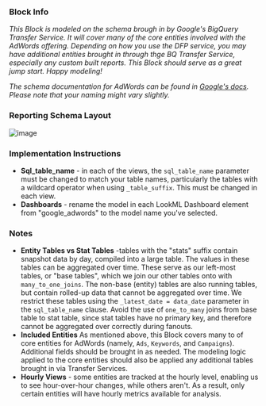### Block Info

_This Block is modeled on the schema brough in by Google's BigQuery Transfer Service. It will cover many of the core entities involved with the AdWords offering. Depending on how you use the DFP service, you may have additional entities brought in through thge BQ Transfer Service, especially any custom built reports. This Block should serve as a great jump start. Happy modeling!_

_The schema documentation for AdWords can be found in [Google's docs](https://developers.google.com/adwords/api/docs/guides/reporting#xml_schema_definition). Please note that your naming might vary slightly._

### Reporting Schema Layout


![image](https://cloud.githubusercontent.com/assets/9888083/26472690/18f621d0-415c-11e7-85fc-e77334847757.png)

### Implementation Instructions

* **Sql_table_name** - in each of the views, the `sql_table_name` parameter must be changed to match your table names, particularly the tables with a wildcard operator when using `_table_suffix`. This must be changed in each view.
* **Dashboards** - rename the model in each LookML Dashboard element from "google_adwords" to the model name you've selected.


### Notes

* **Entity Tables vs Stat Tables** -tables with the "stats" suffix contain snapshot data by day, compiled into a large table. The values in these tables can be aggregated over time. These serve as our left-most tables, or "base tables", which we join our other tables onto with `many_to_one_joins`. The non-base (entity) tables are also running tables, but contain rolled-up data that cannot be aggregated over time. We restrict these tables using the `_latest_date = data_date` parameter in the `sql_table_name` clause. Avoid the use of `one_to_many` joins from base table to stat table, since stat tables have no primary key, and therefore cannot be aggregated over correctly during fanouts.
* **Included Entities** As mentioned above, this Block covers many to of core entities for AdWords (namely, `Ads`, `Keywords`, and `Campaigns`). Additional fields should be brought in as needed. The modeling logic applied to the core entities should also be applied any additional tables brought in via Transfer Services.
* **Hourly Views** - some entities are tracked at the hourly level, enabling us to see hour-over-hour changes, while others aren't. As a result, only certain entities will have hourly metrics available for analysis.
